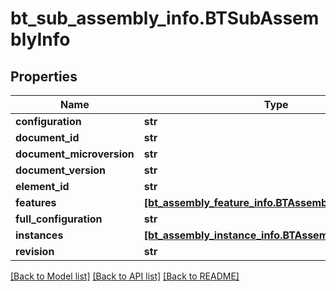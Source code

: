 # bt_sub_assembly_info.BTSubAssemblyInfo

## Properties
Name | Type | Description | Notes
------------ | ------------- | ------------- | -------------
**configuration** | **str** |  | [optional] 
**document_id** | **str** |  | [optional] 
**document_microversion** | **str** |  | [optional] 
**document_version** | **str** |  | [optional] 
**element_id** | **str** |  | [optional] 
**features** | [**[bt_assembly_feature_info.BTAssemblyFeatureInfo]**](BTAssemblyFeatureInfo.md) |  | [optional] 
**full_configuration** | **str** |  | [optional] 
**instances** | [**[bt_assembly_instance_info.BTAssemblyInstanceInfo]**](BTAssemblyInstanceInfo.md) |  | [optional] 
**revision** | **str** |  | [optional] 

[[Back to Model list]](../README.md#documentation-for-models) [[Back to API list]](../README.md#documentation-for-api-endpoints) [[Back to README]](../README.md)


